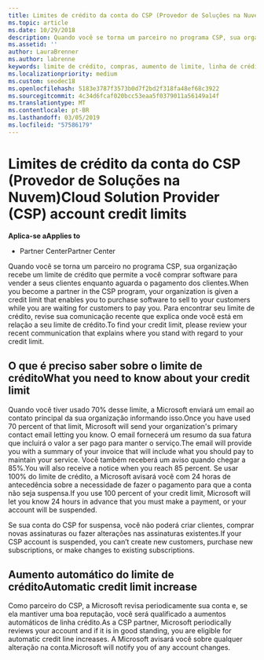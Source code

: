 ```yaml
---
title: Limites de crédito da conta do CSP (Provedor de Soluções na Nuvem) | Partner Center
ms.topic: article
ms.date: 10/29/2018
description: Quando você se torna um parceiro no programa CSP, sua organização recebe um limite de crédito que permite a você comprar software para vender a seus clientes enquanto aguarda o pagamento dos clientes.
ms.assetid: ''
author: LauraBrenner
ms.author: labrenne
keywords: limite de crédito, compras, aumento de limite, linha de crédito
ms.localizationpriority: medium
ms.custom: seodec18
ms.openlocfilehash: 5183e3787f3573b0d7f2bd2f318fa48ef68c3922
ms.sourcegitcommit: 4c34d6fcaf020bcc53eaa5f0379011a56149a14f
ms.translationtype: MT
ms.contentlocale: pt-BR
ms.lasthandoff: 03/05/2019
ms.locfileid: "57586179"
---
```

# <a name="cloud-solution-provider-csp-account-credit-limits"></a><span data-ttu-id="a8930-104">Limites de crédito da conta do CSP (Provedor de Soluções na Nuvem)</span><span class="sxs-lookup"><span data-stu-id="a8930-104">Cloud Solution Provider (CSP) account credit limits</span></span>

<span data-ttu-id="a8930-105">**Aplica-se a**</span><span class="sxs-lookup"><span data-stu-id="a8930-105">**Applies to**</span></span>

- <span data-ttu-id="a8930-106">Partner Center</span><span class="sxs-lookup"><span data-stu-id="a8930-106">Partner Center</span></span>

<span data-ttu-id="a8930-107">Quando você se torna um parceiro no programa CSP, sua organização recebe um limite de crédito que permite a você comprar software para vender a seus clientes enquanto aguarda o pagamento dos clientes.</span><span class="sxs-lookup"><span data-stu-id="a8930-107">When you become a partner in the CSP program, your organization is given a credit limit that enables you to purchase software to sell to your customers while you are waiting for customers to pay you.</span></span> <span data-ttu-id="a8930-108">Para encontrar seu limite de crédito, revise sua comunicação recente que explica onde você está em relação a seu limite de crédito.</span><span class="sxs-lookup"><span data-stu-id="a8930-108">To find your credit limit, please review your recent communication that explains where you stand with regard to your credit limit.</span></span>  

## <a name="what-you-need-to-know-about-your-credit-limit"></a><span data-ttu-id="a8930-109">O que é preciso saber sobre o limite de crédito</span><span class="sxs-lookup"><span data-stu-id="a8930-109">What you need to know about your credit limit</span></span>

<span data-ttu-id="a8930-110">Quando você tiver usado 70% desse limite, a Microsoft enviará um email ao contato principal da sua organização informando isso.</span><span class="sxs-lookup"><span data-stu-id="a8930-110">Once you have used 70 percent of that limit, Microsoft will send your organization's primary contact email letting you know.</span></span> <span data-ttu-id="a8930-111">O email fornecerá um resumo da sua fatura que incluirá o valor a ser pago para manter o serviço.</span><span class="sxs-lookup"><span data-stu-id="a8930-111">The email will provide you with a summary of your invoice that will include what you should pay to maintain your service.</span></span> <span data-ttu-id="a8930-112">Você também receberá um aviso quando chegar a 85%.</span><span class="sxs-lookup"><span data-stu-id="a8930-112">You will also receive a notice when you reach 85 percent.</span></span> <span data-ttu-id="a8930-113">Se usar 100% do limite de crédito, a Microsoft avisará você com 24 horas de antecedência sobre a necessidade de fazer o pagamento para que a conta não seja suspensa.</span><span class="sxs-lookup"><span data-stu-id="a8930-113">If you use 100 percent of your credit limit, Microsoft will let you know 24 hours in advance that you must make a payment, or your account will be suspended.</span></span> 

<span data-ttu-id="a8930-114">Se sua conta do CSP for suspensa, você não poderá criar clientes, comprar novas assinaturas ou fazer alterações nas assinaturas existentes.</span><span class="sxs-lookup"><span data-stu-id="a8930-114">If your CSP account is suspended, you can’t create new customers, purchase new subscriptions, or make changes to existing subscriptions.</span></span>

## <a name="automatic-credit-limit-increase"></a><span data-ttu-id="a8930-115">Aumento automático do limite de crédito</span><span class="sxs-lookup"><span data-stu-id="a8930-115">Automatic credit limit increase</span></span>

<span data-ttu-id="a8930-116">Como parceiro do CSP, a Microsoft revisa periodicamente sua conta e, se ela mantiver uma boa reputação, você será qualificado a aumentos automáticos de linha crédito.</span><span class="sxs-lookup"><span data-stu-id="a8930-116">As a CSP partner, Microsoft periodically reviews your account and if it is in good standing, you are eligible for automatic credit line increases.</span></span> <span data-ttu-id="a8930-117">A Microsoft avisará você sobre qualquer alteração na conta.</span><span class="sxs-lookup"><span data-stu-id="a8930-117">Microsoft will notify you of any account changes.</span></span> 